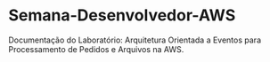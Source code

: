 # Semana-Desenvolvedor-AWS
Documentação do Laboratório: Arquitetura Orientada a Eventos para Processamento de Pedidos e Arquivos na AWS.
